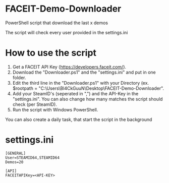 # FACEIT-Demo-Downloader
PowerShell script that download the last x demos 

The script will check every user provided in the settings.ini

# How to use the script
1. Get a FACEIT API Key (https://developers.faceit.com/).
2. Download the "Downloader.ps1" and the "settings.ini" and put in one folder.
3. Edit the third line in the "Downloader.ps1" with your Directory (ex. $rootpath = "C:\Users\Bl4CkGuuN\Desktop\FACEIT-Demo-Downloader".
4. Add your SteamID's (seperated in ",") and the API-Key in the "settings.ini". You can also change how many matches the script should check (per SteamID).
5. Run the script with Windows PowerShell.

You can also create a daily task, that start the script in the background

# settings.ini
```
[GENERAL]
User=STEAMID64,STEAMID64
Demos=20

[API]
FACEITAPIKey=<API-KEY>
```
